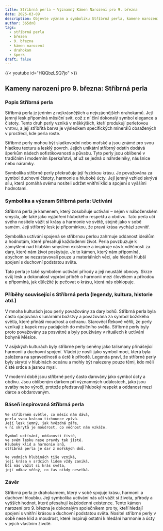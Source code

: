 ```yaml
---
title: Stříbrná perla – Významný Kámen Narození pro 9. března
date: 2025-03-09
description: Objevte význam a symboliku Stříbrná perla, kamene narození pro 9. března, který symbolizuje Uctívání. Přečtěte si legendy a inspirující příběhy.
author: 365dnů
tags:
  - stříbrná perla
  - březen
  - 9. března
  - kámen narození
  - drahokam
  - šperk
draft: false
---
```


{{< youtube id="HQQbzLSQ7jo" >}}

## Kameny narození pro 9. března: Stříbrná perla

### Popis Stříbrná perla

Stříbrná perla je jedním z nejkrásnějších a nejvzácnějších drahokamů. Její jemný lesk připomíná měsíční svit, což z ní činí dokonalý symbol elegance a čistoty. Tento druh perly vzniká v měkkýších, kteří produkují perleťovou vrstvu, a její stříbřitá barva je výsledkem specifických minerálů obsažených v prostředí, kde perla roste.

Stříbrné perly mohou být sladkovodní nebo mořské a jsou známé pro svou hladkou texturu a lesklý povrch. Jejich unikátní stříbrný odstín dodává šperkům nádech sofistikovanosti a půvabu. Tyto perly jsou oblíbené v tradičním i moderním šperkařství, ať už se jedná o náhrdelníky, náušnice nebo náramky.

Symbolika stříbrné perly překračuje její fyzickou krásu. Je považována za symbol duchovní čistoty, harmonie a hluboké úcty. Její jemný vzhled skrývá sílu, která pomáhá svému nositeli udržet vnitřní klid a spojení s vyššími hodnotami.

### Symbolika a význam Stříbrná perla: Uctívání

Stříbrná perla je kamenem, který zosobňuje uctívání – nejen v náboženském smyslu, ale také jako vyjádření hlubokého respektu a obdivu. Tato perla učí svého nositele vážit si krásy a harmonie ve světě, stejně jako v sobě samém. Její stříbrný lesk je připomínkou, že pravá krása vychází zevnitř.

Symbolika uctívání spojená se stříbrnou perlou zahrnuje oddanost ideálům a hodnotám, které přesahují každodenní život. Perla povzbuzuje k zamyšlení nad hlubším smyslem existence a inspiruje nás k vděčnosti za dary, které nám život poskytuje. Je to kámen, který nám připomíná, abychom se nezastavovali pouze u materiálních věcí, ale hledali hlubší spojení s duchovní podstatou světa.

Tato perla je také symbolem uctívání přírody a její neustálé obnovy. Skrze svůj lesk a dokonalost vypráví příběh o harmonii mezi člověkem a přírodou a připomíná, jak důležité je pečovat o krásu, která nás obklopuje.

### Příběhy související s Stříbrná perla (legendy, kultura, historie atd.)

V mnoha kulturách jsou perly považovány za dary bohů. Stříbrná perla byla často spojována s lunárními božstvy a považována za symbol božského světla, které přináší moudrost a ochranu. Starověcí Řekové věřili, že perly vznikají z kapek rosy padajících do měsíčního světla. Stříbrné perly byly proto považovány za posvátné a byly používány v rituálech k uctívání bohyně Měsíce.

V asijských kulturách byly stříbrné perly ceněny jako talismany přinášející harmonii a duchovní spojení. Vládci je nosili jako symbol moci, která byla založena na spravedlnosti a úctě k přírodě. Legenda praví, že stříbrné perly byly skryté v hlubinách oceánu a mohly být nalezeny pouze těmi, kdo měli čisté srdce a jasnou mysl.

V moderní době jsou stříbrné perly často darovány jako symbol úcty a obdivu. Jsou oblíbeným dárkem při významných událostech, jako jsou svatby nebo výročí, protože představují hluboký respekt a oddanost mezi dárce a obdarovaným.

### Báseň inspirovaná Stříbrná perla

```
Ve stříbrném světle, co měsíc nám dává,  
perla svou krásou tichounce zpívá.  
Její lesk jemný, jak hvězdná záře,  
v ní skrytá je moudrost, co věčnost nám vzkáže.

Symbol uctívání, oddanosti čisté,  
ve svém lesku nese pravdy tak jisté.  
Hluboký klid a harmonie snů,  
stříbrná perla je dar z mořských dnů.

Ve vodních hlubinách tiše vzniká,  
její krása v srdcích lidem vždy zaniká.  
Učí nás vážit si krás světa,  
její odkaz věčný, co čas nikdy nesetká.
```

### Závěr

Stříbrná perla je drahokamem, který v sobě spojuje krásu, harmonii a duchovní hloubku. Její symbolika uctívání nás učí vážit si života, přírody a vyšších hodnot, které přesahují každodenní existence. Tento kámen narození pro 9. března je dokonalým společníkem pro ty, kteří hledají spojení s vnitřní krásou a duchovní podstatou světa. Nositel stříbrné perly v sobě nese klid a moudrost, které inspirují ostatní k hledání harmonie a úcty v jejich vlastním životě.